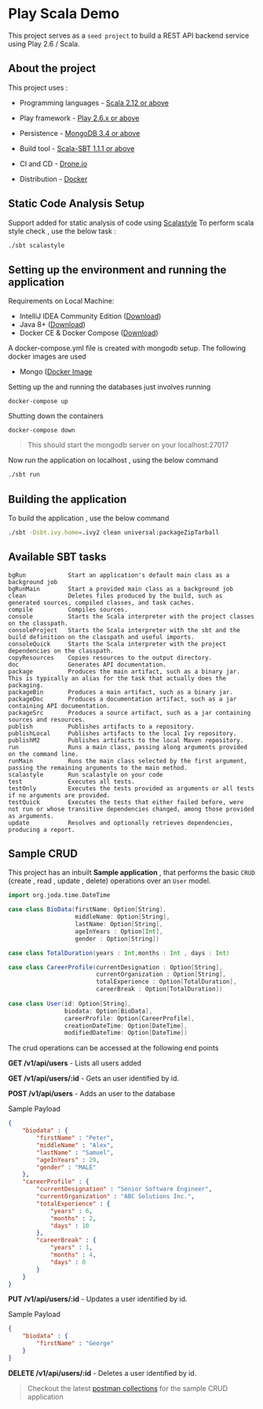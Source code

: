 # Play Scala Demo

This project serves as a `seed project` to build a REST API backend service using Play 2.6 / Scala.

## About the project

This project uses :

* Programming languages - [Scala 2.12 or above](https://www.scala-lang.org/)

* Play framework - [Play 2.6.x or above](https://www.playframework.com/)

* Persistence - [MongoDB 3.4 or above](https://www.mongodb.com/mongodb-3.6)

* Build tool - [Scala-SBT 1.1.1 or above](https://www.scala-sbt.org/)

* CI and CD - [Drone.io](https://drone.io/)

* Distribution - [Docker](https://www.docker.com/)

## Static Code Analysis Setup

Support added for static analysis of code using [Scalastyle](http://www.scalastyle.org/)
To perform scala style check , use the below task : 
```bash
./sbt scalastyle
```

## Setting up the environment and running the application

Requirements on Local Machine:

 - IntelliJ IDEA Community Edition ([Download](https://www.jetbrains.com/idea/download/#section=linux))
 - Java 8+ ([Download](http://www.oracle.com/technetwork/java/javase/downloads/jdk8-downloads-2133151.html)) 
 - Docker CE & Docker Compose ([Download](https://www.docker.com/community-edition#/download))


A docker-compose.yml file is created with mongodb setup. The following docker images are used

 - Mongo ([Docker Image](https://hub.docker.com/_/mongo/)
 

Setting up the and running the databases just involves running
```
docker-compose up
```

Shutting down the containers
```
docker-compose down
```
> This should start the mongodb server on your localhost:27017

Now run the application on localhost , using the below command
```bash
./sbt run
```

## Building the application

To build the application , use the below command
```bash
./sbt -Dsbt.ivy.home=.ivy2 clean universal:packageZipTarball
```

## Available SBT tasks
```
bgRun            Start an application's default main class as a background job
bgRunMain        Start a provided main class as a background job
clean            Deletes files produced by the build, such as generated sources, compiled classes, and task caches.
compile          Compiles sources.
console          Starts the Scala interpreter with the project classes on the classpath.
consoleProject   Starts the Scala interpreter with the sbt and the build definition on the classpath and useful imports.
consoleQuick     Starts the Scala interpreter with the project dependencies on the classpath.
copyResources    Copies resources to the output directory.
doc              Generates API documentation.
package          Produces the main artifact, such as a binary jar.  This is typically an alias for the task that actually does the packaging.
packageBin       Produces a main artifact, such as a binary jar.
packageDoc       Produces a documentation artifact, such as a jar containing API documentation.
packageSrc       Produces a source artifact, such as a jar containing sources and resources.
publish          Publishes artifacts to a repository.
publishLocal     Publishes artifacts to the local Ivy repository.
publishM2        Publishes artifacts to the local Maven repository.
run              Runs a main class, passing along arguments provided on the command line.
runMain          Runs the main class selected by the first argument, passing the remaining arguments to the main method.
scalastyle       Run scalastyle on your code
test             Executes all tests.
testOnly         Executes the tests provided as arguments or all tests if no arguments are provided.
testQuick        Executes the tests that either failed before, were not run or whose transitive dependencies changed, among those provided as arguments.
update           Resolves and optionally retrieves dependencies, producing a report.
```

## Sample CRUD

This project has an inbuilt **Sample application** , that performs the basic `CRUD` (create , read , update , delete) operations over an `User` model.
```scala
import org.joda.time.DateTime

case class BioData(firstName: Option[String],
                   middleName: Option[String],
                   lastName: Option[String],
                   ageInYears : Option[Int],
                   gender : Option[String])

case class TotalDuration(years : Int,months : Int , days : Int)

case class CareerProfile(currentDesignation : Option[String],
                         currentOrganization : Option[String],
                         totalExperience : Option[TotalDuration],
                         careerBreak : Option[TotalDuration])
                   
case class User(id: Option[String],
                biodata: Option[BioData],
                careerProfile: Option[CareerProfile],
                creationDateTime: Option[DateTime],
                modifiedDateTime: Option[DateTime])
```
The crud operations can be accessed at the following end points

**GET /v1/api/users** - Lists all users added

**GET /v1/api/users/:id** - Gets an user identified by id.

**POST /v1/api/users** - Adds an user to the database

Sample Payload
```json
{
    "biodata" : {
        "firstName" : "Peter",
        "middleName" : "Alex",
        "lastName" : "Samuel",
        "ageInYears" : 29,
        "gender" : "MALE"
    },
    "careerProfile" : {
        "currentDesignation" : "Senior Software Engineer",
        "currentOrganization" : "ABC Solutions Inc.",
        "totalExperience" : {
            "years" : 6,
            "months" : 2,
            "days" : 10
        },
        "careerBreak" : {
            "years" : 1,
            "months" : 4,
            "days" : 0
        }
    }
}
```
**PUT /v1/api/users/:id** - Updates a user identified by id.

Sample Payload
```json
{
    "biodata" : {
        "firstName" : "George"
    }
}
```

**DELETE /v1/api/users/:id** - Deletes a user identified by id.

> Checkout the latest [postman collections](https://www.getpostman.com/collections/1c2ab2e01e36736dc452) for the sample CRUD application
